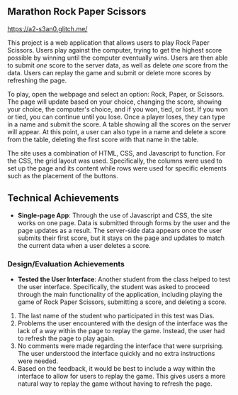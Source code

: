 ## Marathon Rock Paper Scissors
https://a2-s3an0.glitch.me/

This project is a web application that allows users to play Rock Paper Scissors. Users play against the computer, trying to get the highest score possible by winning until the computer eventually wins. Users are then able to submit *one* score to the server data, as well as delete *one* score from the data. Users can replay the game and submit or delete more scores by refreshing the page.

To play, open the webpage and select an option: Rock, Paper, or Scissors. The page will update based on your choice, changing the score, showing your choice, the computer's choice, and if you won, tied, or lost. If you won or tied, you can continue until you lose. Once a player loses, they can type in a name and submit the score. A table showing all the scores on the server will appear. At this point, a user can also type in a name and delete a score from the table, deleting the first score with that name in the table.

The site uses a combination of HTML, CSS, and Javascript to function. For the CSS, the grid layout was used. Specifically, the columns were used to set up the page and its content while rows were used for specific elements such as the placement of the buttons.

## Technical Achievements
- **Single-page App**: Through the use of Javascript and CSS, the site works on one page. Data is submitted through forms by the user and the page updates as a result. The server-side data appears once the user submits their first score, but it stays on the page and updates to match the current data when a user deletes a score.

### Design/Evaluation Achievements
- **Tested the User Interface**: Another student from the class helped to test the user interface. Specifically, the student was asked to proceed through the main functionality of the application, including playing the game of Rock Paper Scissors, submitting a score, and deleting a score.

1. The last name of the student who participated in this test was Dias.
2. Problems the user encountered with the design of the interface was the lack of a way within the page to replay the game. Instead, the user had to refresh the page to play again.
3. No comments were made regarding the interface that were surprising. The user understood the interface quickly and no extra instructions were needed.
4. Based on the feedback, it would be best to include a way within the interface to allow for users to replay the game. This gives users a more natural way to replay the game without having to refresh the page.